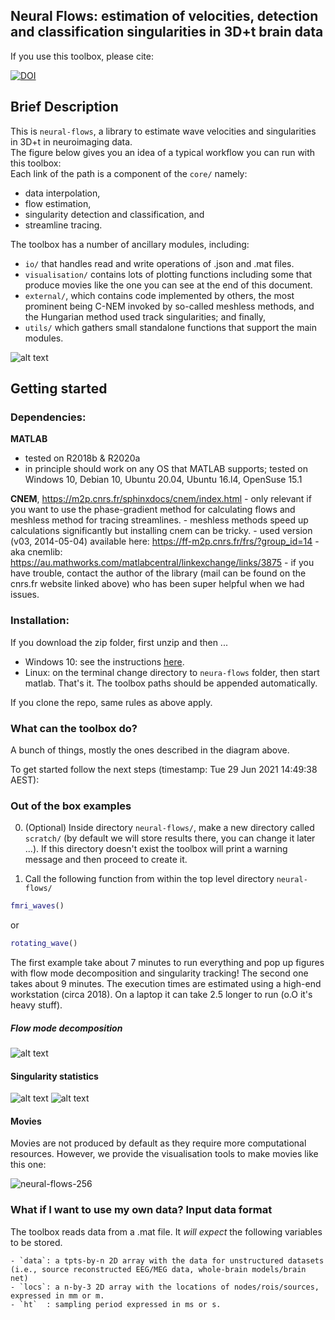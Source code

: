 
## Neural Flows: estimation of velocities, detection and classification singularities in 3D+t brain data

If you use this toolbox, please cite:

[![DOI](https://zenodo.org/badge/163922377.svg)](https://zenodo.org/badge/latestdoi/163922377)


## Brief Description 
This is `neural-flows`, a library to estimate wave velocities and singularities in 3D+t in neuroimaging data.  
The figure below gives you an idea of a typical workflow you can run with this toolbox:  
Each link of the path is a component of the `core/` namely: 
+ data interpolation, 
+ flow estimation, 
+ singularity detection and classification, and
+ streamline tracing. 


The toolbox has a number of ancillary modules, including:
+ `io/` that handles read and write operations of .json and .mat files.
+ `visualisation/` contains lots of plotting functions including some that produce movies like the one you can see at the end of this document. 
+ `external/`, which contains code implemented by others, the most prominent being C-NEM invoked by so-called meshless methods, and the Hungarian method  used track singularities; and finally, 
+  `utils/` which gathers small standalone functions that support the main modules. 



![alt text](https://github.com/brain-modelling-group/neural-flows/blob/master/demo-data/img/fig_workflow_pretty_vis.png?raw=true)

## Getting started

### Dependencies:

**MATLAB**
   
   - tested on R2018b & R2020a
   - in principle should work on any OS that MATLAB supports; tested on Windows 10, Debian 10, Ubuntu 20.04, Ubuntu 16.l4, OpenSuse 15.1 

**CNEM**, https://m2p.cnrs.fr/sphinxdocs/cnem/index.html
    - only relevant if you want to use the phase-gradient method for calculating flows and meshless method for tracing streamlines.
    - meshless methods speed up calculations significantly but installing cnem can be tricky. 
    - used version (v03, 2014-05-04) available here: https://ff-m2p.cnrs.fr/frs/?group_id=14
    - aka cnemlib: https://au.mathworks.com/matlabcentral/linkexchange/links/3875
    - if you have trouble, contact the author of the library (mail can be found on the cnrs.fr website linked above) who has been super helpful when we had issues. 


    
### Installation:

If you download the zip folder, first unzip and then ... 

- Windows 10: see the instructions [here](https://github.com/brain-modelling-group/neural-flows/wiki/Getting-started::Windows10::). 
- Linux: on the terminal change directory to `neura-flows` folder, then start matlab. That's it. The toolbox paths should be appended automatically. 

If you clone the repo, same rules as above apply. 

### What can the toolbox do?
A bunch of things, mostly the ones described in the diagram above.

To get started follow the next steps (timestamp: Tue 29 Jun 2021 14:49:38 AEST): 

### Out of the box examples

0. (Optional) Inside directory `neural-flows/`, make a new directory called `scratch/` (by default we will store results there, you can change it later ...). If this directory doesn't exist the toolbox will print a warning message and then proceed to create it. 

1. Call the following function from within the top level directory `neural-flows/`
```matlab
fmri_waves()
``` 
or 
```matlab
rotating_wave()
```

The first example take about 7 minutes to run everything and pop up figures with flow mode decomposition and singularity tracking! 
The second one takes about 9 minutes. The execution times are estimated using a high-end workstation (circa 2018). On a laptop it can take 2.5 longer to run (o.O it's heavy stuff).

##### Flow mode decomposition
![alt text](https://github.com/brain-modelling-group/neural-flows/blob/master/demo-data/img/fig_rotating_wave_svd.png?raw=true)

#### Singularity statistics
![alt text](https://github.com/brain-modelling-group/neural-flows/blob/master/demo-data/img/fig_summary_stats.png?raw=true)
![alt text](https://github.com/brain-modelling-group/neural-flows/blob/master/demo-data/img/fig_sing_tracking.png?raw=true)


#### Movies

Movies are not produced by default as they require more computational resources. However, we provide the visualisation tools to make movies like this one:

![neural-flows-256](https://user-images.githubusercontent.com/1563810/123740938-92b2b980-d8ec-11eb-9406-22e9e2a77b03.gif)



### What if I want to use my own data? Input data format
    
The toolbox reads data from a .mat file. It *will expect* the following variables to be stored.    
    
    - `data`: a tpts-by-n 2D array with the data for unstructured datasets (i.e., source reconstructed EEG/MEG data, whole-brain models/brain net) 
    - `locs`: a n-by-3 2D array with the locations of nodes/rois/sources, expressed in mm or m.
    - `ht`  : sampling period expressed in ms or s.
    
